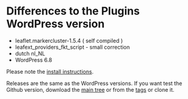 # Differences to the Plugins WordPress version

* leaflet.markercluster-1.5.4 ( self compiled )
* leafext_providers_fkt_script - small correction
* dutch nl_NL
* WordPress 6.8

Please note the [install instructions](https://leafext.de/en/doku/about/versions/).

Releases are the same as the WordPress versions. If you want test the Github version, download the [main tree](https://github.com/hupe13/extensions-leaflet-map-github/archive/refs/heads/main.zip) or from the [tags](https://github.com/hupe13/extensions-leaflet-map-github/tags) or clone it.
